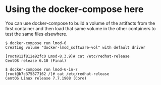 
# Using the docker-compose here


You can use docker-compose to build a volume of the artifacts from the first container and then load that same volume in the other containers to test the same files elsewhere.

```
$ docker-compose run lmod-6
Creating volume "docker-lmod_software-vol" with default driver

[root@12f812e92fc0 Lmod-8.3.9]# cat /etc/redhat-release 
CentOS release 6.10 (Final)

$ docker-compose run lmod-6-in-7
[root@b7c375877162 /]# cat /etc/redhat-release 
CentOS Linux release 7.7.1908 (Core)

```
